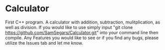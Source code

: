 # Calculator
First C++ program. 
A calculator with addition, subtraction, mulitplication, as well as division. 
If you would like to use simply input "git clone https://github.com/SamSegars/Calculator.git" into your command line then compile.
Any Features you would like to see or if you find any bugs, please utilize the Issues tab and let me know. 
